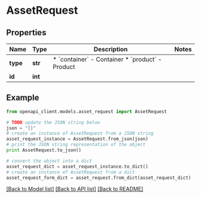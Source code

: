 # AssetRequest


## Properties
Name | Type | Description | Notes
------------ | ------------- | ------------- | -------------
**type** | **str** | * &#x60;container&#x60; - Container * &#x60;product&#x60; - Product | 
**id** | **int** |  | 

## Example

```python
from openapi_client.models.asset_request import AssetRequest

# TODO update the JSON string below
json = "{}"
# create an instance of AssetRequest from a JSON string
asset_request_instance = AssetRequest.from_json(json)
# print the JSON string representation of the object
print AssetRequest.to_json()

# convert the object into a dict
asset_request_dict = asset_request_instance.to_dict()
# create an instance of AssetRequest from a dict
asset_request_form_dict = asset_request.from_dict(asset_request_dict)
```
[[Back to Model list]](../README.md#documentation-for-models) [[Back to API list]](../README.md#documentation-for-api-endpoints) [[Back to README]](../README.md)


